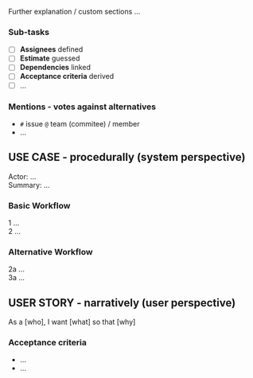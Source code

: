 Further explanation / custom sections ...

### Sub-tasks
- [ ] **Assignees** defined
- [ ] **Estimate** guessed
- [ ] **Dependencies** linked
- [ ] **Acceptance criteria** derived
- [ ] ...

### Mentions - votes against alternatives
- `#` issue `@` team (commitee) / member
- ...

## USE CASE - procedurally (system perspective)
Actor: ...<br>
Summary: ...

### Basic Workflow
1 ...<br>
2 ...

### Alternative Workflow
2a ...<br>
3a ...

## USER STORY - narratively (user perspective)
As a [who], I want [what] so that [why]

### Acceptance criteria
- ...<br>
- ...